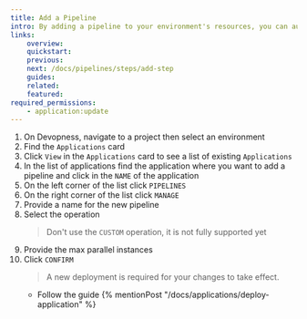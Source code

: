 ```yaml
---
title: Add a Pipeline
intro: By adding a pipeline to your environment's resources, you can automate their deployment by using customized pipeline steps.
links:
    overview:
    quickstart:
    previous:
    next: /docs/pipelines/steps/add-step
    guides:
    related:
    featured:
required_permissions:
    - application:update
---
```


1. On Devopness, navigate to a project then select an environment
1. Find the `Applications` card
1. Click `View` in the `Applications` card to see a list of existing `Applications`
1. In the list of applications find the application where you want to add a pipeline and click in the `NAME` of the application
1. On the left corner of the list click `PIPELINES`
1. On the right corner of the list click `MANAGE`
1. Provide a name for the new pipeline
1. Select the operation
    > Don't use the `CUSTOM` operation, it is not fully supported yet
1. Provide the max parallel instances
1. Click `CONFIRM`
    > A new deployment is required for your changes to take effect.
      - Follow the guide {% mentionPost "/docs/applications/deploy-application" %}
